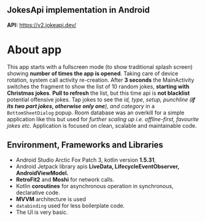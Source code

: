 ## JokesApi implementation in Android

**API:** https://v2.jokeapi.dev/

# About app

This app starts with a fullscreen mode (to show traditional splash screen) showing **number of times
the app is opened**. Taking care of device rotation, system call activity re-creation. After **3
seconds** the MainActivity switches the fragment to show the list of 10 random jokes, **starting
with Christmas jokes**. **Pull to refresh** the list, but this time api is **not blacklist**
potential offensive jokes. Tap jokes to see the *id, type, setup, punchline (**if its two part
jokes, otherwise only one**), and category* in a `BottomSheetDialog` popup. Room database was an
overkill for a simple application like this but used for *further scaling up i.e. offline-first,
favourite jokes etc.* Application is focused on clean, scalable and maintainable code.

## Environment, Frameworks and Libraries

- Android Studio Arctic Fox Patch 3, kotlin version **1.5.31**,
- Android Jetpack library apis **LiveData, LifecycleEventObserver, AndroidViewModel.**
- **RetroFit2** and **Moshi** for network calls.
- Kotlin **coroutines** for asynchronous operation in synchronous, declarative code.
- **MVVM** architecture is used
- `databinding` used for less boilerplate code.
- The UI is very basic.
